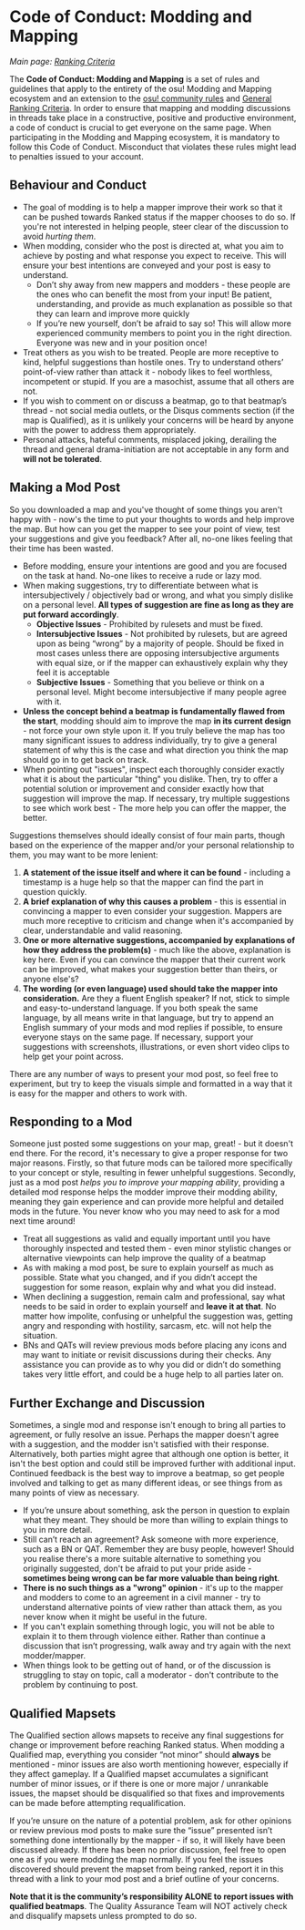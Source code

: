 Code of Conduct: Modding and Mapping
=====================================

_Main page: [Ranking Criteria](/wiki/Ranking_Criteria)_

The **Code of Conduct: Modding and Mapping** is a set of rules and guidelines that apply to the entirety of the osu! Modding and Mapping ecosystem and an extension to the [osu! community rules](/wiki/Rules) and [General Ranking Criteria](/wiki/Ranking_Criteria). In order to ensure that mapping and modding discussions in threads take place in a constructive, positive and productive environment, a code of conduct is crucial to get everyone on the same page. When participating in the Modding and Mapping ecosystem, it is mandatory to follow this Code of Conduct. Misconduct that violates these rules might lead to penalties issued to your account.

Behaviour and Conduct
---------------------

-   The goal of modding is to help a mapper improve their work so that it can be pushed towards Ranked status if the mapper chooses to do so. If you're not interested in helping people, steer clear of the discussion to avoid *hurting them*.
-   When modding, consider who the post is directed at, what you aim to achieve by posting and what response you expect to receive. This will ensure your best intentions are conveyed and your post is easy to understand.
    -   Don’t shy away from new mappers and modders - these people are the ones who can benefit the most from your input! Be patient, understanding, and provide as much explanation as possible so that they can learn and improve more quickly
    -   If you’re new yourself, don’t be afraid to say so! This will allow more experienced community members to point you in the right direction. Everyone was new and in your position once!
-   Treat others as you wish to be treated. People are more receptive to kind, helpful suggestions than hostile ones. Try to understand others’ point-of-view rather than attack it - nobody likes to feel worthless, incompetent or stupid. If you are a masochist, assume that all others are not.
-   If you wish to comment on or discuss a beatmap, go to that beatmap’s thread - not social media outlets, or the Disqus comments section (if the map is Qualified), as it is unlikely your concerns will be heard by anyone with the power to address them appropriately.
-   Personal attacks, hateful comments, misplaced joking, derailing the thread and general drama-initiation are not acceptable in any form and **will not be tolerated**.

Making a Mod Post
------------------

So you downloaded a map and you've thought of some things you aren't happy with - now's the time to put your thoughts to words and help improve the map. But how can you get the mapper to see your point of view, test your suggestions and give you feedback? After all, no-one likes feeling that their time has been wasted.

-   Before modding, ensure your intentions are good and you are focused on the task at hand. No-one likes to receive a rude or lazy mod.
-   When making suggestions, try to differentiate between what is intersubjectively / objectively bad or wrong, and what you simply dislike on a personal level. **All types of suggestion are fine as long as they are put forward accordingly**.
    -   **Objective Issues** - Prohibited by rulesets and must be fixed.
    -   **Intersubjective Issues** - Not prohibited by rulesets, but are agreed upon as being “wrong” by a majority of people. Should be fixed in most cases unless there are opposing intersubjective arguments with equal size, or if the mapper can exhaustively explain why they feel it is acceptable
    -   **Subjective Issues** - Something that you believe or think on a personal level. Might become intersubjective if many people agree with it.
-   **Unless the concept behind a beatmap is fundamentally flawed from the start**, modding should aim to improve the map **in its current design** - not force your own style upon it. If you truly believe the map has too many significant issues to address individually, try to give a general statement of why this is the case and what direction you think the map should go in to get back on track.
-   When pointing out "issues", inspect each thoroughly consider exactly what it is about the particular "thing" you dislike. Then, try to offer a potential solution or improvement and consider exactly how that suggestion will improve the map. If necessary, try multiple suggestions to see which work best - The more help you can offer the mapper, the better.

Suggestions themselves should ideally consist of four main parts, though based on the experience of the mapper and/or your personal relationship to them, you may want to be more lenient:

1.  **A statement of the issue itself and where it can be found** - including a timestamp is a huge help so that the mapper can find the part in question quickly.
2.  **A brief explanation of why this causes a problem** - this is essential in convincing a mapper to even consider your suggestion. Mappers are much more receptive to criticism and change when it's accompanied by clear, understandable and valid reasoning.
3.  **One or more alternative suggestions, accompanied by explanations of how they address the problem(s)** - much like the above, explanation is key here. Even if you can convince the mapper that their current work can be improved, what makes your suggestion better than theirs, or anyone else's?
4.  **The wording (or even language) used should take the mapper into consideration.** Are they a fluent English speaker? If not, stick to simple and easy-to-understand language. If you both speak the same language, by all means write in that language, but try to append an English summary of your mods and mod replies if possible, to ensure everyone stays on the same page. If necessary, support your suggestions with screenshots, illustrations, or even short video clips to help get your point across.

There are any number of ways to present your mod post, so feel free to experiment, but try to keep the visuals simple and formatted in a way that it is easy for the mapper and others to work with.

Responding to a Mod
--------------------

Someone just posted some suggestions on your map, great! - but it doesn't end there. For the record, it's necessary to give a proper response for two major reasons. Firstly, so that future mods can be tailored more specifically to your concept or style, resulting in fewer unhelpful suggestions. Secondly, just as a mod post *helps you to improve your mapping ability*, providing a detailed mod response helps the modder improve their modding ability, meaning they gain experience and can provide more helpful and detailed mods in the future. You never know who you may need to ask for a mod next time around!

-   Treat all suggestions as valid and equally important until you have thoroughly inspected and tested them - even minor stylistic changes or alternative viewpoints can help improve the quality of a beatmap
-   As with making a mod post, be sure to explain yourself as much as possible. State what you changed, and if you didn’t accept the suggestion for some reason, explain why and what you did instead.
-   When declining a suggestion, remain calm and professional, say what needs to be said in order to explain yourself and **leave it at that**. No matter how impolite, confusing or unhelpful the suggestion was, getting angry and responding with hostility, sarcasm, etc. will not help the situation.
-   BNs and QATs will review previous mods before placing any icons and may want to initiate or revisit discussions during their checks. Any assistance you can provide as to why you did or didn’t do something takes very little effort, and could be a huge help to all parties later on.

Further Exchange and Discussion
--------------------------------

Sometimes, a single mod and response isn't enough to bring all parties to agreement, or fully resolve an issue. Perhaps the mapper doesn't agree with a suggestion, and the modder isn't satisfied with their response. Alternatively, both parties might agree that although one option is better, it isn't the best option and could still be improved further with additional input. Continued feedback is the best way to improve a beatmap, so get people involved and talking to get as many different ideas, or see things from as many points of view as necessary.

-   If you’re unsure about something, ask the person in question to explain what they meant. They should be more than willing to explain things to you in more detail.
-   Still can’t reach an agreement? Ask someone with more experience, such as a BN or QAT. Remember they are busy people, however! Should you realise there's a more suitable alternative to something you originally suggested, don't be afraid to put your pride aside - **sometimes being wrong can be far more valuable than being right**.
-   **There is no such things as a "wrong" opinion** - it's up to the mapper and modders to come to an agreement in a civil manner - try to understand alternative points of view rather than attack them, as you never know when it might be useful in the future.
-   If you can't explain something through logic, you will not be able to explain it to them through violence either. Rather than continue a discussion that isn’t progressing, walk away and try again with the next modder/mapper.
-   When things look to be getting out of hand, or of the discussion is struggling to stay on topic, call a moderator - don't contribute to the problem by continuing to post.

Qualified Mapsets
------------------

The Qualified section allows mapsets to receive any final suggestions for change or improvement before reaching Ranked status. When modding a Qualified map, everything you consider “not minor” should **always** be mentioned - minor issues are also worth mentioning however, especially if they affect gameplay. If a Qualified mapset accumulates a significant number of minor issues, or if there is one or more major / unrankable issues, the mapset should be disqualified so that fixes and improvements can be made before attempting requalification.

If you’re unsure on the nature of a potential problem, ask for other opinions or review previous mod posts to make sure the “issue” presented isn’t something done intentionally by the mapper - if so, it will likely have been discussed already. If there has been no prior discussion, feel free to open one as if you were modding the map normally. If you feel the issues discovered should prevent the mapset from being ranked, report it in this thread with a link to your mod post and a brief outline of your concerns.

**Note that it is the community’s responsibility ALONE to report issues with qualified beatmaps**. The Quality Assurance Team will NOT actively check and disqualify mapsets unless prompted to do so.
